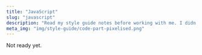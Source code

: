 ```yaml
---
title: "JavaScript"
slug: "javascript"
description: "Read my style guide notes before working with me. I didn't determine the rules by myself, we did it together, I am just a lead one of my team."
meta_img: "img/style-guide/code-part-pixelised.png"
---
```


Not ready yet.
